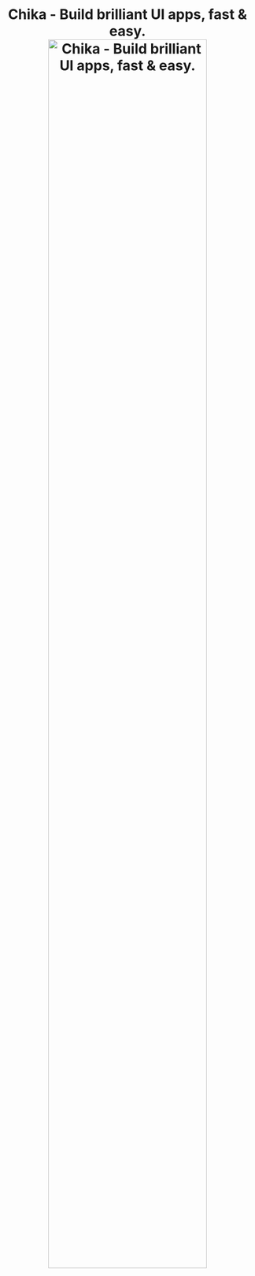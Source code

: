 <h1 align="center">Chika - Build brilliant UI apps, fast & easy.<br>
<img src="http://www.wallpaperscharlie.com/wp-content/uploads/2016/07/Cute-Girls-HD-Pictures-9.jpg" alt="Chika - Build brilliant UI apps, fast & easy." width="80%">
</h1>
